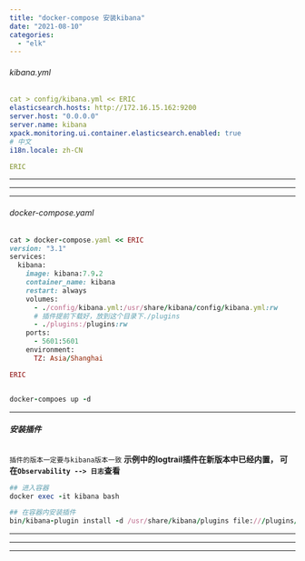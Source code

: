 ```yaml
---
title: "docker-compose 安装kibana"
date: "2021-08-10"
categories: 
  - "elk"
---
```


###### kibana.yml

```yaml
cat > config/kibana.yml << ERIC
elasticsearch.hosts: http://172.16.15.162:9200
server.host: "0.0.0.0"
server.name: kibana
xpack.monitoring.ui.container.elasticsearch.enabled: true
# 中文
i18n.locale: zh-CN

ERIC

```

* * *

* * *

* * *

###### docker-compose.yaml

```ruby
cat > docker-compose.yaml << ERIC
version: "3.1"
services:
  kibana:
    image: kibana:7.9.2
    container_name: kibana
    restart: always
    volumes:
      - ./config/kibana.yml:/usr/share/kibana/config/kibana.yml:rw
      # 插件提前下载好，放到这个目录下./plugins
      - ./plugins:/plugins:rw
    ports:
      - 5601:5601
    environment:
      TZ: Asia/Shanghai

ERIC


docker-compoes up -d

```

* * *

###### **安装插件**

`插件的版本一定要与kibana版本一致` **示例中的logtrail插件在新版本中已经内置， 可在`Observability --> 日志`查看**

```ruby
## 进入容器
docker exec -it kibana bash

## 在容器内安装插件
bin/kibana-plugin install -d /usr/share/kibana/plugins file:///plugins/logtrail-7.9.2-0.1.31.zip
```

* * *

* * *

* * *
